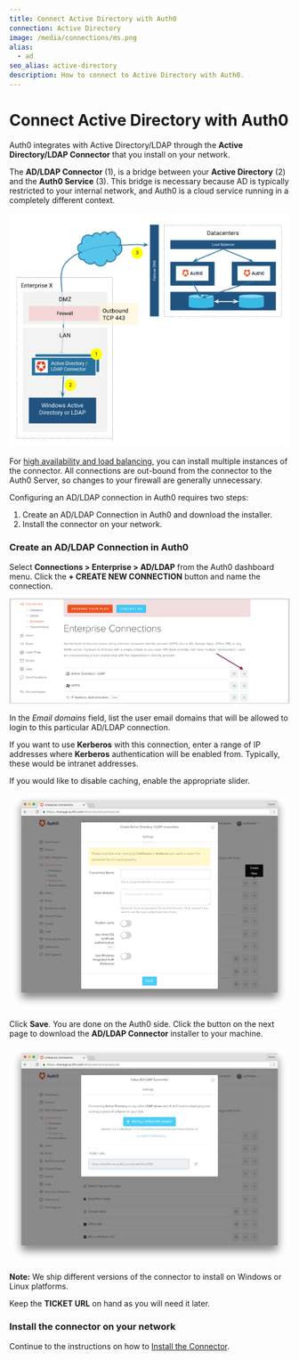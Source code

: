 ```yaml
---
title: Connect Active Directory with Auth0
connection: Active Directory
image: /media/connections/ms.png
alias:
  - ad
seo_alias: active-directory
description: How to connect to Active Directory with Auth0.
---
```



# Connect Active Directory with Auth0

Auth0 integrates with Active Directory/LDAP through the **Active Directory/LDAP Connector** that you install on your network.

The **AD/LDAP Connector** (1), is a bridge between your **Active Directory** (2)  and the **Auth0 Service** (3). This bridge is necessary because AD is typically restricted to your internal network, and Auth0 is a cloud service running in a completely different context.

![](/media/articles/connections/enterprise/active-directory/ldap-connect.png)

For [high availability and load balancing](/connector/high-availability), you can install multiple instances of the connector. All connections are out-bound from the connector to the Auth0 Server, so changes to your firewall are generally unnecessary.

Configuring an AD/LDAP connection in Auth0 requires two steps:

1. Create an AD/LDAP Connection in Auth0 and download the installer.
2. Install the connector on your network.

### Create an AD/LDAP Connection in Auth0

Select **Connections > Enterprise > AD/LDAP** from the Auth0 dashboard menu. Click the **+ CREATE NEW CONNECTION** button and name the connection.

![](/media/articles/connections/enterprise/active-directory/ldap-create.png)

In the *Email domains* field, list the user email domains that will be allowed to login to this particular AD/LDAP connection.

If you want to use **Kerberos** with this connection, enter a range of IP addresses where **Kerberos** authentication will be enabled from. Typically, these would be intranet addresses.

If you would like to disable caching, enable the appropriate slider.

![](/media/articles/connections/enterprise/active-directory/ldap-create-2.png)

Click **Save**. You are done on the Auth0 side. Click the button on the next page to download the **AD/LDAP Connector** installer to your machine.

![](/media/articles/connections/enterprise/active-directory/ldap-create-3.png)

**Note:** We ship different versions of the connector to install on Windows or Linux platforms.

Keep the **TICKET URL** on hand as you will need it later.

### Install the connector on your network

Continue to the instructions on how to [Install the Connector](/connector).
